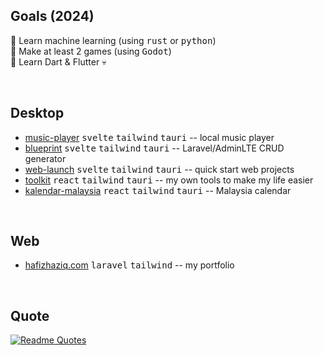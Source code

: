 ## Goals (2024)
:star2: Learn machine learning (using <kbd>rust</kbd> or <kbd>python</kbd>)
<br>
:star2: Make at least 2 games (using <kbd>Godot</kbd>)
<br>
:star2: Learn Dart & Flutter :skull:

<br>

## Desktop
* [music-player](https://github.com/hafizhaziq307/web-launch) <kbd>svelte</kbd> <kbd>tailwind</kbd> <kbd>tauri</kbd> -- local music player
* [blueprint](https://github.com/hafizhaziq307/blueprint) <kbd>svelte</kbd> <kbd>tailwind</kbd> <kbd>tauri</kbd> -- Laravel/AdminLTE CRUD generator 
* [web-launch](https://github.com/hafizhaziq307/web-launch) <kbd>svelte</kbd> <kbd>tailwind</kbd> <kbd>tauri</kbd> -- quick start web projects
* [toolkit](https://github.com/hafizhaziq307/toolkit) <kbd>react</kbd> <kbd>tailwind</kbd> <kbd>tauri</kbd> -- my own tools to make my life easier
* [kalendar-malaysia](https://github.com/hafizhaziq307/kalendar-malaysia) <kbd>react</kbd> <kbd>tailwind</kbd> <kbd>tauri</kbd> -- Malaysia calendar

<br>

## Web
* [hafizhaziq.com](https://hafizhaziq.com/) <kbd>laravel</kbd> <kbd>tailwind</kbd> -- my portfolio

<br>

## Quote
[![Readme Quotes](https://quotes-github-readme.vercel.app/api?type=horizontal&border=true&theme=dark&quote=No%20matter%20how%20hard%20a%20bird%20tries%20to%20swim,%20it%20will%20never%20impress%20a%20fish)](https://github.com/piyushsuthar/github-readme-quotes)
